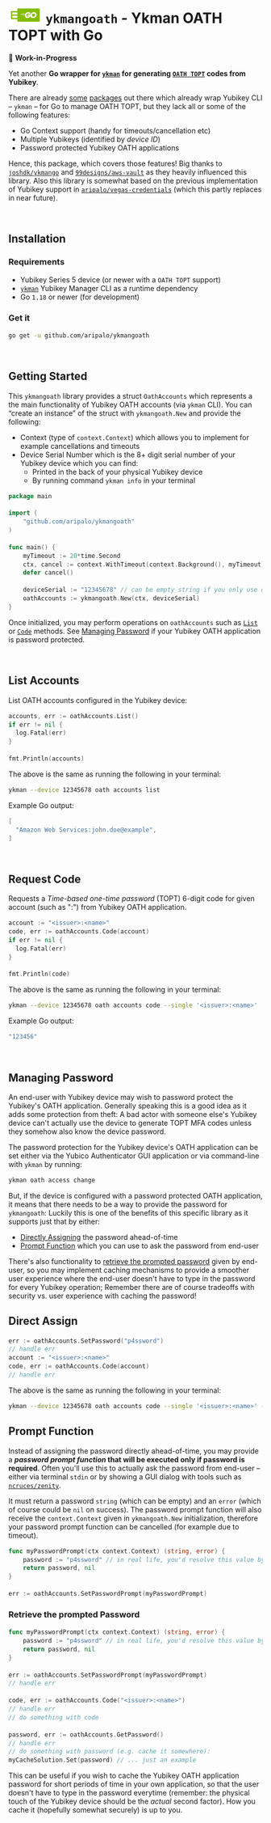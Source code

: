<h1><img src="/assets/ykmangoath.svg" height="32px" alt="logo" /> <code>ykmangoath</code> - Ykman OATH TOPT with Go</h1>

🚧  **Work-in-Progress**

Yet another **Go wrapper for [`ykman`](https://developers.yubico.com/yubikey-manager/) for generating [`OATH TOPT`](https://en.wikipedia.org/wiki/Time-based_one-time_password) codes from Yubikey**.

There are already [some](https://github.com/99designs/aws-vault/blob/master/prompt/ykman.go) [packages](https://github.com/joshdk/ykmango) out there which already wrap Yubikey CLI – `ykman` – for Go to manage OATH TOPT, but they lack all or some of the following features:

- Go Context support (handy for timeouts/cancellation etc)
- Multiple Yubikeys (identified by _device ID_)
- Password protected Yubikey OATH applications

Hence, this package, which covers those features! Big thanks to [`joshdk/ykmango`](https://github.com/joshdk/ykmango) and [`99designs/aws-vault`](https://github.com/99designs/aws-vault/blob/master/prompt/ykman.go) as they heavily influenced this library. Also this library is somewhat based on the previous implementation of Yubikey support in [`aripalo/vegas-credentials`](https://github.com/aripalo/vegas-credentials) (which this partly replaces in near future).

<br/>

## Installation

### Requirements

- Yubikey Series 5 device (or newer with a `OATH TOPT` support)
- [`ykman`](https://developers.yubico.com/yubikey-manager/) Yubikey Manager CLI as a runtime dependency
- Go `1.18` or newer (for development)

### Get it

```sh
go get -u github.com/aripalo/ykmangoath
```

<br/>

## Getting Started

This `ykmangoath` library provides a struct `OathAccounts` which represents a the main functionality of Yubikey OATH accounts (via `ykman` CLI). You can “create an instance” of the struct with `ykmangoath.New` and provide the following:
- Context (type of `context.Context`) which allows you to implement for example cancellations and timeouts
- Device Serial Number which is the 8+ digit serial number of your Yubikey device which you can find:
  - Printed in the back of your physical Yubikey device
  - By running command `ykman info` in your terminal

```go
package main

import (
	"github.com/aripalo/ykmangoath"
)

func main() {
	myTimeout := 20*time.Second
	ctx, cancel := context.WithTimeout(context.Background(), myTimeout)
	defer cancel()

	deviceSerial := "12345678" // can be empty string if you only use one Yubikey device
	oathAccounts := ykmangoath.New(ctx, deviceSerial)
}
```

Once initialized, you may perform operations on `oathAccounts` such as [`List`](#list-accounts) or [`Code`](#request-code) methods. See [Managing Password](#managing-password) if your Yubikey OATH application is password protected.

<br/>

## List Accounts

List OATH accounts configured in the Yubikey device:

```go
accounts, err := oathAccounts.List()
if err != nil {
  log.Fatal(err)
}

fmt.Println(accounts)
```

The above is the same as running the following in your terminal:
```sh
ykman --device 12345678 oath accounts list
```

Example Go output:
```go
[
  "Amazon Web Services:john.doe@example",
]
```

<br/>

## Request Code

Requests a _Time-based one-time password_ (TOPT) 6-digit code for given account (such as "<issuer>:<name>") from Yubikey OATH application.

```go
account := "<issuer>:<name>"
code, err := oathAccounts.Code(account)
if err != nil {
  log.Fatal(err)
}

fmt.Println(code)
```

The above is the same as running the following in your terminal:
```sh
ykman --device 12345678 oath accounts code --single '<issuer>:<name>'
```

Example Go output:
```go
"123456"
```

<br/>

## Managing Password

An end-user with Yubikey device may wish to password protect the Yubikey's OATH application. Generally speaking this is a good idea as it adds some protection from theft: A bad actor with someone else's Yubikey device can't actually use the device to generate TOPT MFA codes unless they somehow also know the device password.

The password protection for the Yubikey device's OATH application can be set either via the Yubico Authenticator GUI application or via command-line with `ykman` by running:
```sh
ykman oath access change
```

But, if the device is configured with a password protected OATH application, it means that there needs to be a way to provide the password for `ykmangoath`: Luckily this is one of the benefits of this specific library as it supports just that by either:
- [Directly Assigning](#direct-assign) the password ahead-of-time
- [Prompt Function](#prompt-function) which you can use to ask the password from end-user

There's also functionality to [retrieve the prompted password](#retrieve-the-prompted-password) given by end-user, so you may implement caching mechanisms to provide a smoother user experience where the end-user doesn't have to type in the password for every Yubikey operation; Remember there are of course tradeoffs with security vs. user experience with caching the password!

## Direct Assign

```go
err := oathAccounts.SetPassword("p4ssword")
// handle err
account := "<issuer>:<name>"
code, err := oathAccounts.Code(account)
// handle err
```

The above is the same as running the following in your terminal:
```sh
ykman --device 12345678 oath accounts code --single '<issuer>:<name>' --password 'p4ssword'
```

## Prompt Function

Instead of assigning the password directly ahead-of-time, you may provide a **_password prompt function_ that will be executed only if password is required**. Often you'll use this to actually ask the password from end-user – either via terminal `stdin` or by showing a GUI dialog with tools such as [`ncruces/zenity`](https://github.com/ncruces/zenity).

It must return a password `string` (which can be empty) and an `error` (which of course could be `nil` on success). The password prompt function will also receive the `context.Context` given in `ykmangoath.New` initialization, therefore your password prompt function can be cancelled (for example due to timeout).

```go
func myPasswordPrompt(ctx context.Context) (string, error) {
	password := "p4ssword" // in real life, you'd resolve this value by asking the end-user
	return password, nil
}

err := oathAccounts.SetPasswordPrompt(myPasswordPrompt)
```

### Retrieve the prompted Password

```go
func myPasswordPrompt(ctx context.Context) (string, error) {
	password := "p4ssword" // in real life, you'd resolve this value by asking the end-user
	return password, nil
}

err := oathAccounts.SetPasswordPrompt(myPasswordPrompt)
// handle err

code, err := oathAccounts.Code("<issuer>:<name>")
// handle err
// do something with code

password, err := oathAccounts.GetPassword()
// handle err
// do something with password (e.g. cache it somewhere):
myCacheSolution.Set(password) // ... just an example
```


This can be useful if you wish to cache the Yubikey OATH application password for short periods of time in your own application, so that the user doesn't have to type in the password everytime (remember: the physical touch of the Yubikey device should be the _actual_ second factor). How you cache it (hopefully somewhat securely) is up to you.
